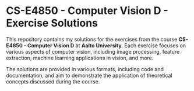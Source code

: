 # CS-E4850 - Computer Vision D - Exercise Solutions

This repository contains my solutions for the exercises from the course **CS-E4850 - Computer Vision D** at **Aalto University**. Each exercise focuses on various aspects of computer vision, including image processing, feature extraction, machine learning applications in vision, and more.

The solutions are provided in various formats, including code and documentation, and aim to demonstrate the application of theoretical concepts discussed during the course.
